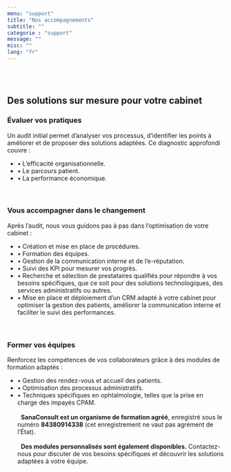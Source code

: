 ```yaml
---
menu: "support"
title: "Nos accompagnements"
subtitle: ""
categorie : "support"
message: ""
misc: ""
lang: "fr"
---
```

\
&nbsp;
## Des solutions sur mesure pour votre cabinet
### Évaluer vos pratiques
Un audit initial permet d’analyser vos processus, d’identifier les points à améliorer et de proposer des solutions adaptées. Ce diagnostic approfondi couvre :
- •	L’efficacité organisationnelle.
- •	Le parcours patient.
- •	La performance économique.
\
\
&nbsp;
### Vous accompagner dans le changement
Après l’audit, nous vous guidons pas à pas dans l’optimisation de votre cabinet :
- •	Création et mise en place de procédures.
- •	Formation des équipes.
- •	Gestion de la communication interne et de l’e-réputation.
- •	Suivi des KPI pour mesurer vos progrès.
- •	Recherche et sélection de prestataires qualifiés pour répondre à vos besoins spécifiques, que ce soit pour des solutions technologiques, des services administratifs ou autres.
- •	Mise en place et déploiement d’un CRM adapté à votre cabinet pour optimiser la gestion des patients, améliorer la communication interne et faciliter le suivi des performances.
\
\
&nbsp;
### Former vos équipes
Renforcez les compétences de vos collaborateurs grâce à des modules de formation adaptés :
- •	Gestion des rendez-vous et accueil des patients.
- •	Optimisation des processus administratifs.
- •	Techniques spécifiques en ophtalmologie, telles que la prise en charge des impayés CPAM.
\
\
&nbsp;
**SanaConsult est un organisme de formation agréé**, enregistré sous le numéro **84380914338** (cet enregistrement ne vaut pas agrément de l’État).
\
\
&nbsp;
**Des modules personnalisés sont également disponibles.** Contactez-nous pour discuter de vos besoins spécifiques et découvrir les solutions adaptées à votre équipe.


